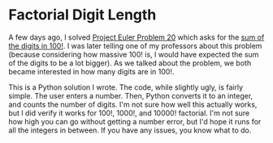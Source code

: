 # Factorial Digit Length

A few days ago, I solved [Project Euler Problem 20](https://github.com/SomeDatabase/ProjectEuler/blob/master/Problem20/Problem20.py) which asks for the [sum of the digits in 100!](https://projecteuler.net/problem=20). I was later telling one of my professors about this problem (because considering how massive 100! is, I would have expected the sum of the digits to be a lot bigger). As we talked about the problem, we both became interested in how many digits are in 100!.

This is a Python solution I wrote. The code, while slightly ugly, is fairly simple. The user enters a number. Then, Python converts it to an integer, and counts the number of digits. I'm not sure how well this actually works, but I did verify it works for 100!, 1000!, and 10000! factorial. I'm not sure how high you can go without getting a number error, but I'd hope it runs for all the integers in between. If you have any issues, you know what to do. 
